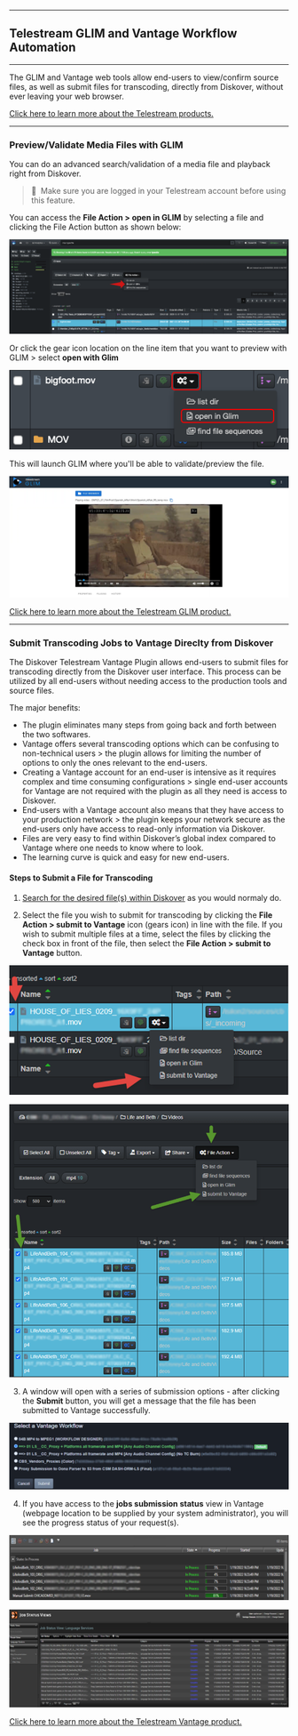 ___
## Telestream GLIM and Vantage Workflow Automation
___

The GLIM and Vantage web tools allow end-users to view/confirm source files, as well as submit files for transcoding, directly from Diskover, without ever leaving your web browser.

[Click here to learn more about the Telestream products.](http://www.telestream.net/)

___
### Preview/Validate Media Files with GLIM

You can do an advanced search/validation of a media file and playback right from Diskover.

>🔆 &nbsp;Make sure you are logged in your Telestream account before using this feature.

You can access the **File Action > open in GLIM** by selecting a file and clicking the File Action button as shown below:

![Image: Telestream GLIM Preview File Selection](images/image_file_action_glim_selection.png)

Or click the gear icon location on the line item that you want to preview with GLIM > select **open with Glim**

![Image: Telestream GLIM Preview File Selection](images/image_file_action_glim_gear_icon_selection.png)

This will launch GLIM where you'll be able to validate/preview the file.

![Image: Telestream GLIM Preview](images/image_file_action_glim_preview.png)

[Click here to learn more about the Telestream GLIM product.](https://www.telestream.net/glim/overview.htm)

___
### Submit Transcoding Jobs to Vantage Direclty from Diskover

The Diskover Telestream Vantage Plugin allows end-users to submit files for transcoding directly from the Diskover user interface. This process can be utilized by all end-users without needing access to the production tools and source files.

The major benefits:

- The plugin eliminates many steps from going back and forth between the two softwares.
- Vantage offers several transcoding options which can be confusing to non-technical users > the plugin allows for limiting the number of options to only the ones relevant to the end-users.
- Creating a Vantage account for an end-user is intensive as it requires complex and time consuming configurations > single end-user accounts for Vantage are not required with the plugin as all they need is access to Diskover.
- End-users with a Vantage account also means that they have access to your production network > the plugin keeps your network secure as the end-users only have access to read-only information via Diskover.
- Files are very easy to find within Diskover’s global index compared to Vantage where one needs to know where to look.
- The learning curve is quick and easy for new end-users.

#### Steps to Submit a File for Transcoding

1. [Search for the desired file(s) within Diskover](https://docs.diskoverdata.com/diskover_user_guide/#manual-search-syntax) as you would normaly do.
 
2. Select the file you wish to submit for transcoding by clicking the **File Action > submit to Vantage** icon (gears icon) in line with the file. If you wish to submit multiple files at a time, select the files by clicking the check box in front of the file, then select the **File Action > submit to Vantage** button.

![Image: Select Submit to Vantage](images/image_aja_edition_telestream_vantage_selection.png)

![Image: Select File Action](images/image_aja_edition_telestream_vantage_selection_multiple_files.png)

3. A window will open with a series of submission options - after clicking the **Submit** button, you will get a message that the file has been submitted to Vantage successfully.

![Image: Select Submission Option](images/image_aja_edition_telestream_vantage_job_submission.png)

4. If you have access to the **jobs submission status** view in Vantage (webpage location to be supplied by your system administrator), you will see the progress status of your request(s).

![Image: Vantage Job Status](images/image_aja_edition_telestream_vantage_job_processing_status.png)

![Image: Vantage Job Status](images/image_aja_edition_telestream_vantage_job_status.png)

[Click here to learn more about the Telestream Vantage product.](http://www.telestream.net/vantage/overview.htm)

